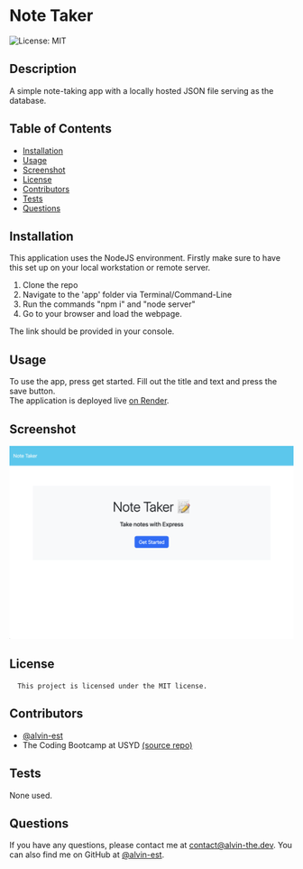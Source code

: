 # Note Taker
![License: MIT](https://img.shields.io/badge/License-MIT-yellow.svg)
## Description
A simple note-taking app with a locally hosted JSON file serving as the database.
## Table of Contents
- [Installation](#installation)
- [Usage](#usage)
- [Screenshot](#screenshot)
- [License](#license)
- [Contributors](#Contributors)
- [Tests](#tests)
- [Questions](#questions)
## Installation
This application uses the NodeJS environment. Firstly make sure to have this set up on your local workstation or remote server.  
1. Clone the repo
2. Navigate to the 'app' folder via Terminal/Command-Line
3. Run the commands "npm i" and "node server"
4. Go to your browser and load the webpage.

The link should be provided in your console.
## Usage
To use the app, press get started. Fill out the title and text and press the save button.  
The application is deployed live [on Render](https://note-taker-h5y5.onrender.com/).
## Screenshot
![App Screenshot](misc/screenshot.png "A screenshot of Note Taker in action!")
## License
      This project is licensed under the MIT license.
## Contributors
- [@alvin-est](https://github.com/@alvin-est)
- The Coding Bootcamp at USYD [(source repo)](https://github.com/coding-boot-camp/miniature-eureka)
## Tests
None used.
## Questions
If you have any questions, please contact me at [contact@alvin-the.dev](mailto:contact@alvin-the.dev). You can also find me on GitHub at [@alvin-est](https://github.com/@alvin-est).  